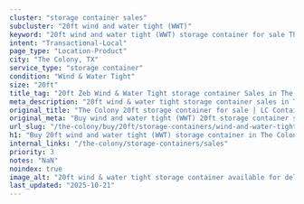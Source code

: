 ```yaml
---
cluster: "storage container sales"
subcluster: "20ft wind and water tight (WWT)"
keyword: "20ft wind and water tight (WWT) storage container for sale The Colony, TX"
intent: "Transactional-Local"
page_type: "Location-Product"
city: "The Colony, TX"
service_type: "storage container"
condition: "Wind & Water Tight"
size: "20ft"
title_tag: "20ft Zeb Wind & Water Tight storage container Sales in The Colony | LC Container"
meta_description: "20ft wind & water tight storage container sales in The Colony. Fast delivery, competitive pricing. Serving storage containers area. Quote ID: C08. Call (214) 524-4168 for your free quote today."
original_title: "The Colony 20ft storage container for sale | LC Container"
original_meta: "Buy wind and water tight (WWT) 20ft storage container sale with local delivery in The Colony, TX. LC Container — local Since 2003. Request a fast quote today."
url_slug: "/the-colony/buy/20ft/storage-containers/wind-and-water-tight-wwt"
h1: "Buy 20ft wind and water tight (WWT) storage container in The Colony"
internal_links: "/the-colony/storage-containers/sales"
priority: 3
notes: "NaN"
noindex: true
image_alt: "20ft wind & water tight storage container available for delivery in The Colony"
last_updated: "2025-10-21"
---
```


<!-- TODO: Add unique city/inventory copy, images, and internal links here. -->
